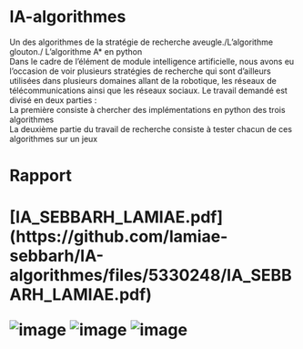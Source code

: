 # IA-algorithmes
Un des algorithmes de la stratégie de recherche aveugle./L’algorithme glouton./ L’algorithme A* en python <br/>
Dans le cadre de l’élément de module intelligence artificielle, nous avons eu l’occasion de voir plusieurs stratégies de recherche qui sont d’ailleurs utilisées dans plusieurs domaines allant de la robotique, les réseaux de télécommunications ainsi que les réseaux sociaux.
Le travail demandé est divisé en deux parties :<br/>
La première consiste à chercher des implémentations en python des trois algorithmes <br/>
La deuxième partie du travail de recherche consiste à tester chacun de ces algorithmes sur un  jeux <br/>
<h1>Rapport<h1/>
[IA_SEBBARH_LAMIAE.pdf](https://github.com/lamiae-sebbarh/IA-algorithmes/files/5330248/IA_SEBBARH_LAMIAE.pdf)<br/>
  
  
![image](https://user-images.githubusercontent.com/58346874/95135440-b33a5280-0764-11eb-898f-7b40c26704fa.png)
![image](https://user-images.githubusercontent.com/58346874/95135455-b7ff0680-0764-11eb-89b9-adecea888a84.png)
![image](https://user-images.githubusercontent.com/58346874/95135471-bc2b2400-0764-11eb-97ab-a5f55f03d57e.png)
